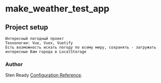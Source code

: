 # make_weather_test_app

## Project setup
```
Интересный погодный проект
Технологии: Vue, Vuex, Vuetify
Есть возможность искать погоду по всему миру, сохранять - загружать интересные Вам города в LocalStorage
```

### Author
Sten Ready  [Configuration Reference](mastars2319@gmail.com).
